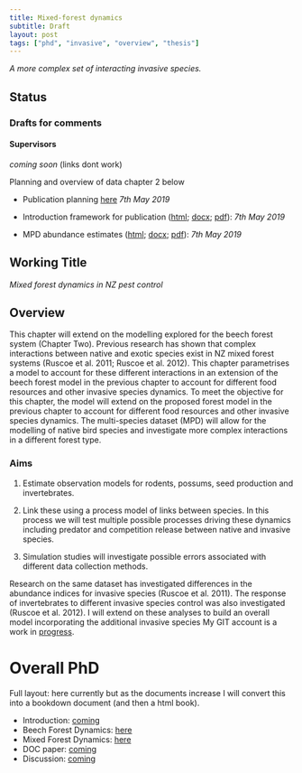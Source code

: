 ```yaml
---
title: Mixed-forest dynamics
subtitle: Draft
layout: post
tags: ["phd", "invasive", "overview", "thesis"]
---
```


*A more complex set of interacting invasive species.*

## Status

### Drafts for comments

#### Supervisors

*coming soon* (links dont work)

Planning and overview of data chapter 2 below

- Publication planning [here]() *7th May 2019*

- Introduction framework for publication ([html](https://www.dropbox.com/home/phd-drafts-anthony/beech-forest-dynamics/drafts/Davidson_2019_BeechForest.html); [docx](https://www.dropbox.com/home/phd-drafts-anthony/beech-forest-dynamics/drafts/Davidson_2019_BeechForest.docx); [pdf](https://www.dropbox.com/home/phd-drafts-anthony/beech-forest-dynamics/drafts/Davidson_2019_BeechForest.pdf)): *7th May 2019*

- MPD abundance estimates ([html](https://www.dropbox.com/home/phd-drafts-anthony/beech-forest-dynamics/drafts/Davidson_2019_BeechForest.html); [docx](https://www.dropbox.com/home/phd-drafts-anthony/beech-forest-dynamics/drafts/Davidson_2019_BeechForest.docx); [pdf](https://www.dropbox.com/home/phd-drafts-anthony/beech-forest-dynamics/drafts/Davidson_2019_BeechForest.pdf)): *7th May 2019*

## Working Title

*Mixed forest dynamics in NZ pest control*

## Overview

This chapter will extend on the modelling explored for the beech forest system (Chapter Two). Previous research has shown that complex interactions between native and exotic species exist in NZ mixed forest systems (Ruscoe et al. 2011; Ruscoe et al. 2012). This chapter parametrises a model to account for these different interactions in an extension of the beech forest model in the previous chapter to account for different food resources and other invasive species dynamics. To meet the objective for this chapter, the model will extend on the proposed forest model in the previous chapter to account for different food resources and other invasive species dynamics. The multi-species dataset (MPD) will allow for the modelling of native bird species and investigate more complex interactions in a different forest type.

### Aims

1. Estimate observation models for rodents, possums, seed production and invertebrates.

2. Link these using a process model of links between species. In this process we will test multiple possible processes driving these dynamics including predator and competition release between native and invasive species.

3. Simulation studies will investigate possible errors associated with different data collection methods.

Research on the same dataset has investigated differences in the abundance indices for invasive species (Ruscoe et al. 2011). The response of invertebrates to different invasive species control was also investigated (Ruscoe et al. 2012). I will extend on these analyses to build an overall model incorporating the additional invasive species  My GIT account is a work in  [progress](https://github.com/davan690/).

# Overall PhD

Full layout: here currently but as the documents increase I will convert this into a bookdown document (and then a html book).

- Introduction: [coming]()
- Beech Forest Dynamics: [here]((https://davan690.github.io/2019-05-03-beech-forest-objectives/))
- Mixed Forest Dynamics: [here](https://davan690.github.io/2019-05-03-mpd-forest-objectives)
- DOC paper: [coming]()
- Discussion: [coming]()